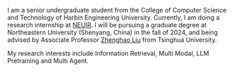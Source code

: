 I am a senior undergraduate student from the College of Computer Science and Technology of Harbin Engineering University. Currently, I am doing a research internship at [NEUIR](https://neuir.github.io/). I will be pursuing a graduate degree at Northeastern University (Shenyang, China) in the fall of 2024, and being advised by Associate Professor [Zhenghao Liu](https://edwardzh.github.io/) from Tsinghua University.

My research interests include Information Retrieval, Multi Modal, LLM Pretraining and Multi Agent.

<!--
I have published more than 100 papers at the top international AI conferences with total <a href='https://scholar.google.com/citations?user=DhtAFkwAAAAJ'>google scholar citations <strong><span id='total_cit'>260000+</span></strong></a> (You can also use google scholar badge <a href='https://scholar.google.com/citations?user=DhtAFkwAAAAJ'><img src="https://img.shields.io/endpoint?url={{ url | url_encode }}&logo=Google%20Scholar&labelColor=f6f6f6&color=9cf&style=flat&label=citations"></a>).
-->